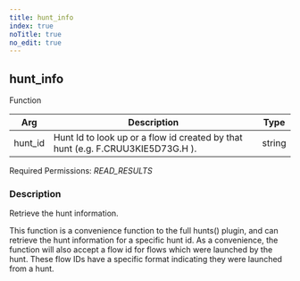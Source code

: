 ```yaml
---
title: hunt_info
index: true
noTitle: true
no_edit: true
---
```




<div class="vql_item"></div>


## hunt_info
<span class='vql_type pull-right page-header'>Function</span>



<div class="vqlargs"></div>

Arg | Description | Type
----|-------------|-----
hunt_id|Hunt Id to look up or a flow id created by that hunt (e.g. F.CRUU3KIE5D73G.H ).|string

Required Permissions: 
<i class="linkcolour label pull-right label-success">READ_RESULTS</i>

### Description

Retrieve the hunt information.

This function is a convenience function to the full hunts()
plugin, and can retrieve the hunt information for a specific hunt
id. As a convenience, the function will also accept a flow id for
flows which were launched by the hunt. These flow IDs have a
specific format indicating they were launched from a hunt.


